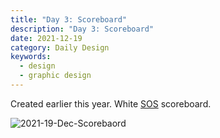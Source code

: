 ```yaml
---
title: "Day 3: Scoreboard"
description: "Day 3: Scoreboard"
date: 2021-12-19 
category: Daily Design
keywords: 
  - design
  - graphic design
---
```


Created earlier this year. White [SOS](https://gitlab.com/bakkesplugins/sos/sos-plugin) scoreboard.

![2021-19-Dec-Scorebaord](https://user-images.githubusercontent.com/3475947/146693205-642d4f43-b4d8-478b-b8fc-74fcaaab4623.png)
